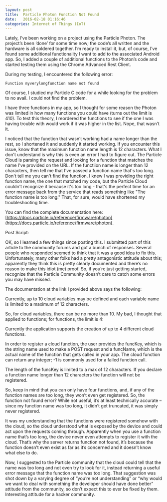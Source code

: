 ```yaml
---
layout: post
title:  Particle Photon Function Not Found
date:   2016-02-18 01:16:46
categories: Internet of Things (IoT)
---
```

Lately, I’ve been working on a project using the Particle Photon. The project’s been ‘done’ for some time now; the code’s all written and the hardware is all soldered together. I’m ready to install it, but, of course, I’ve found some additional functionality I want to add to the associated Android app. So, I added a couple of additional functions to the Photon’s code and started testing them using the Chrome Advanced Rest Client.

During my testing, I encountered the following error:

`Function myverylongfunction name not found`

Of course, I studied my Particle C code for a while looking for the problem to no avail. I could not find the problem.

I have three functions in my app, so I thought for some reason the Photon was limited in how many functions you could have (turns out the limit is 410). To test this theory, I reordered the functions to see if the one I was having trouble with would work if it was higher in the list. Nope, that wasn’t it.

I noticed that the function that wasn’t working had a name longer than the rest, so I shortened it and suddenly it started working. If you encounter this issue, know that the maximum function name length is 12 characters. What I don't understand is why this is even an error I had to figure out. The Particle Cloud is parsing the request and looking for a function that matches the name I've provided on the URL. If the functiion name is longer than 12 characters, then tell me that I've passed a function name that's too long. Don't tell me you can't find the function. I knew I was providing the right function name, the one that matched my code, but the Particle Cloud couldn't recognize it because it's too long - that's the perfect time for an error message back from the service that reads something like "The function name is too long." That, for sure, would have shortened my troubleshooting time.

You can find the complete documentation here: [https://docs.particle.io/reference/firmware/photon](https://docs.particle.io/reference/firmware/photon).

Post Script:

OK, so I learned a few things since posting this. I submitted part of this article to the community forums and got a bunch of responses. Several people who responded seemed to think that it was a good idea to fix this. Unfortunately, many other folks had a pretty antagonistic attitude about this; apparently they think this is pretty clearly documented and there’s no reason to make this idiot (me) proof. So, if you’re just getting started, recognize that the Particle Community doesn’t care to catch some errors you may have missed.

The documentation at the link I provided above says the following:

Currently, up to 10 cloud variables may be defined and each variable name is limited to a maximum of 12 characters.

So, for cloud variables, there can be no more than 10. My bad, I thought that applied to functions; for functions, the limit is 4:

Currently the application supports the creation of up to 4 different cloud functions.

In order to register a cloud function, the user provides the funcKey, which is the string name used to make a POST request and a funcName, which is the actual name of the function that gets called in your app. The cloud function can return any integer; -1 is commonly used for a failed function call.

The length of the funcKey is limited to a max of 12 characters. If you declare a function name longer than 12 characters the function will not be registered.

So, keep in mind that you can only have four functions, and, if any of the function names are too long, they won’t even get registered. So, the function not found error? While not useful, it’s at least technically accurate – since my function name was too long, it didn’t get truncated, it was simply never registered.

It was my understanding that the functions were registered somehow with the cloud, so the cloud understood what is exposed by the device and could act upon the requests coming through. Apparently when you use a function name that’s too long, the device never even attempts to register it with the cloud. That’s why the server returns function not found, it’s because the function doesn’t even exist as far as it’s concerned and it doesn’t know what else to do.

Now, I suggested to the Particle community that the cloud could tell that the name was too long and not even try to look for it, instead returning a useful error message that the function name was too long. That suggestion was shot down by a varying degree of “you’re not understanding” or “why would we want to deal with something the developer should have done better” attitude from the community, so don’t expect this to ever be fixed by them. Interesting attitude for a hacker community.